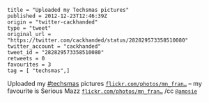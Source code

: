 ```
title = "Uploaded my Techsmas pictures"
published = 2012-12-23T12:46:39Z
origin = "twitter-cackhanded"
type = "tweet"
original_url = "https://twitter.com/cackhanded/status/282829573358510080"
twitter_account = "cackhanded"
tweet_id = "282829573358510080"
retweets = 0
favourites = 3
tag = [ "techsmas",]
```

Uploaded my [#techsmas](/tags/techsmas/) pictures [`flickr.com/photos/mn_fran…`](http://www.flickr.com/photos/mn_francis/sets/72157632320352394/) – my favourite is Serious Mazz [`flickr.com/photos/mn_fran…`](http://www.flickr.com/photos/mn_francis/8299217599/in/set-72157632320352394) /cc [`@amosie`](https://twitter.com/amosie)

